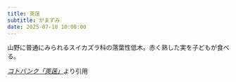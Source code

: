 ```yaml
---
title: 莢蒾
subtitle: がまずみ
date: 2025-07-18 10:00:00
---
```


山野に普通にみられるスイカズラ科の落葉性低木。赤く熟した実を子どもが食べる。

<cite>[コトバンク「莢蒾」](https://kotobank.jp/word/%E8%8E%A2%E8%92%BE)</cite>より引用